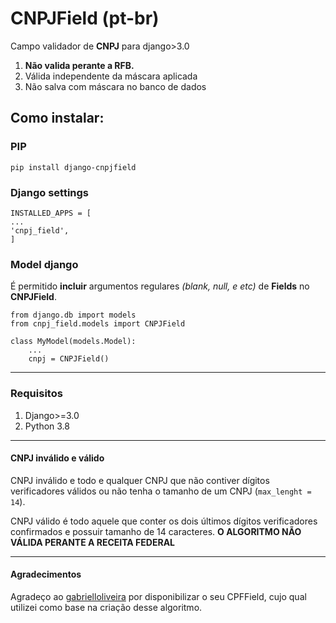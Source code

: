 # CNPJField (pt-br)
Campo validador de **CNPJ** para django>3.0
1. **Não valida perante a RFB.**
2. Válida independente da máscara aplicada
3. Não salva com máscara no banco de dados

## Como instalar:
### PIP
	pip install django-cnpjfield
### Django settings
	INSTALLED_APPS = [
    ...
    'cnpj_field',
    ]
### Model django
É permitido **incluir** argumentos regulares *(blank, null, e etc)* de **Fields** no **CNPJField**.

	from django.db import models
	from cnpj_field.models import CNPJField
	
	class MyModel(models.Model):
		...
		cnpj = CNPJField()
***
### Requisitos
1. Django>=3.0
2. Python 3.8
***
#### CNPJ inválido e válido
CNPJ inválido e todo e qualquer CNPJ que não contiver dígitos verificadores válidos ou não tenha o tamanho de um CNPJ (`max_lenght = 14`).

CNPJ válido é todo aquele que conter os dois últimos dígitos verificadores confirmados e possuir tamanho de 14 caracteres. 
**O ALGORITMO NÃO VÁLIDA PERANTE A RECEITA FEDERAL**

***
#### Agradecimentos
Agradeço ao [gabrielloliveira](https://pypi.org/user/gabrielloliveira/) por disponibilizar o seu CPFField, cujo qual utilizei como base na criação desse algoritmo.